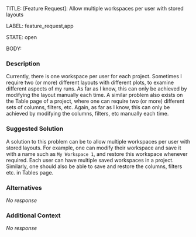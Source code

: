 TITLE:
[Feature Request]: Allow multiple workspaces per user with stored layouts

LABEL:
feature_request,app

STATE:
open

BODY:
### Description

Currently, there is one workspace per user for each project. Sometimes I require two (or more) different layouts with different plots, to examine different aspects of my runs. As far as I know, this can only be achieved by modifying the layout manually each time. A similar problem also exists on the Table page of a project, where one can require two (or more) different sets of columns, filters, etc. Again, as far as I know, this can only be achieved by modifying the columns, filters, etc manually each time. 

### Suggested Solution

A solution to this problem can be to allow multiple workspaces per user with stored layouts. For example, one can modify their workspace and save it with a name such as `My Workspace 1`, and restore this workspace whenever required. Each user can have multiple saved workspaces in a project. Similarly, one should also be able to save and restore the columns, filters etc. in Tables page.

### Alternatives

_No response_

### Additional Context

_No response_

